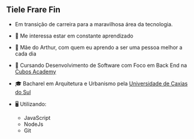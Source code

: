 ## Tiele Frare Fin

- Em transição de carreira para a maravilhosa área da tecnologia.
- 👀 Me interessa estar em constante aprendizado
- 🤍 Mãe do Arthur, com quem eu aprendo a ser uma pessoa melhor a cada dia
- 🌱 Cursando Desenvolvimento de Software com Foco em Back End na [Cubos Academy](https://cubos.academy/)
- 🎓 Bacharel em Arquitetura e Urbanismo pela [Universidade de Caxias do Sul](https://www.ucs.br/site)
- 🖥️ Utilizando:
  
   * JavaScript
   * NodeJs
   * Git
